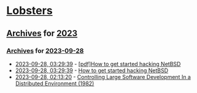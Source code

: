 # [Lobsters](../../../README.md)

## [Archives](../../index.md) for [2023](../index.md)

### [Archives](../../index.md) for [2023-09-28](index.md)

* [2023-09-28, 03:29:39](https://lobste.rs/s/ijwygq/pdf_how_get_started_hacking_netbsd) - [[pdf]How to get started hacking NetBSD](https://2023.eurobsdcon.org/slides/eurobsdcon2023-taylor_campbell-getstarted.pdf)
* [2023-09-28, 03:29:39](https://lobste.rs/s/ijwygq/how_get_started_hacking_netbsd) - [How to get started hacking NetBSD](https://2023.eurobsdcon.org/slides/eurobsdcon2023-taylor_campbell-getstarted.pdf)
* [2023-09-28, 02:13:20](https://lobste.rs/s/odteem/controlling_large_software_development) - [Controlling Large Software Development In a Distributed Environment (1982)](http://www.bitsavers.org/pdf/xerox/parc/techReports/CSL-82-7_Controlling_Large_Software_Development_In_a_Distributed_Environment.pdf)
